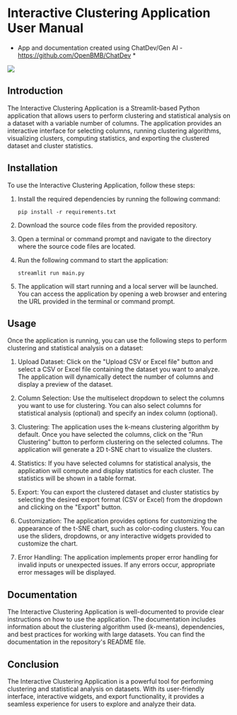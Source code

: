 # Interactive Clustering Application User Manual
* App and documentation created using ChatDev/Gen AI - https://github.com/OpenBMB/ChatDev *
<img src='https://github.com/lucasrabreu/InteractiveClustering/blob/master/img.png?raw=true' >


## Introduction
The Interactive Clustering Application is a Streamlit-based Python application that allows users to perform clustering and statistical analysis on a dataset with a variable number of columns. The application provides an interactive interface for selecting columns, running clustering algorithms, visualizing clusters, computing statistics, and exporting the clustered dataset and cluster statistics.

## Installation
To use the Interactive Clustering Application, follow these steps:

1. Install the required dependencies by running the following command:
   ```
   pip install -r requirements.txt
   ```

2. Download the source code files from the provided repository.

3. Open a terminal or command prompt and navigate to the directory where the source code files are located.

4. Run the following command to start the application:
   ```
   streamlit run main.py
   ```

5. The application will start running and a local server will be launched. You can access the application by opening a web browser and entering the URL provided in the terminal or command prompt.

## Usage
Once the application is running, you can use the following steps to perform clustering and statistical analysis on a dataset:

1. Upload Dataset: Click on the "Upload CSV or Excel file" button and select a CSV or Excel file containing the dataset you want to analyze. The application will dynamically detect the number of columns and display a preview of the dataset.

2. Column Selection: Use the multiselect dropdown to select the columns you want to use for clustering. You can also select columns for statistical analysis (optional) and specify an index column (optional).

3. Clustering: The application uses the k-means clustering algorithm by default. Once you have selected the columns, click on the "Run Clustering" button to perform clustering on the selected columns. The application will generate a 2D t-SNE chart to visualize the clusters.

4. Statistics: If you have selected columns for statistical analysis, the application will compute and display statistics for each cluster. The statistics will be shown in a table format.

5. Export: You can export the clustered dataset and cluster statistics by selecting the desired export format (CSV or Excel) from the dropdown and clicking on the "Export" button.

6. Customization: The application provides options for customizing the appearance of the t-SNE chart, such as color-coding clusters. You can use the sliders, dropdowns, or any interactive widgets provided to customize the chart.

7. Error Handling: The application implements proper error handling for invalid inputs or unexpected issues. If any errors occur, appropriate error messages will be displayed.

## Documentation
The Interactive Clustering Application is well-documented to provide clear instructions on how to use the application. The documentation includes information about the clustering algorithm used (k-means), dependencies, and best practices for working with large datasets. You can find the documentation in the repository's README file.

## Conclusion
The Interactive Clustering Application is a powerful tool for performing clustering and statistical analysis on datasets. With its user-friendly interface, interactive widgets, and export functionality, it provides a seamless experience for users to explore and analyze their data.